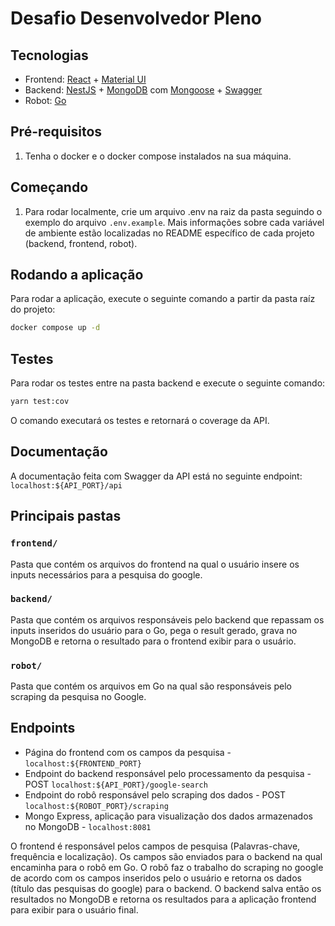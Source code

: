 # Desafio Desenvolvedor Pleno

## Tecnologias

- Frontend: [React](https://react.dev/) + [Material UI](https://mui.com/)
- Backend: [NestJS](https://nestjs.com/) + [MongoDB](https://www.mongodb.com/pt-br) com [Mongoose](https://mongoosejs.com/) + [Swagger](https://swagger.io/)
- Robot: [Go](https://go.dev/)

## Pré-requisitos

1. Tenha o docker e o docker compose instalados na sua máquina.

## Começando

1. Para rodar localmente, crie um arquivo .env na raiz da pasta seguindo o exemplo do arquivo `.env.example`. Mais informações sobre cada variável de ambiente estão localizadas no README específico de cada projeto (backend, frontend, robot).

## Rodando a aplicação

Para rodar a aplicação, execute o seguinte comando a partir da pasta raíz do projeto:

```bash
docker compose up -d
```

## Testes

Para rodar os testes entre na pasta backend e execute o seguinte comando: 
```bash
yarn test:cov
```

O comando executará os testes e retornará o coverage da API.

## Documentação

A documentação feita com Swagger da API está no seguinte endpoint: `localhost:${API_PORT}/api`


## Principais pastas


### `frontend/`

Pasta que contém os arquivos do frontend na qual o usuário insere os inputs necessários para a pesquisa do google.

### `backend/`

Pasta que contém os arquivos responsáveis pelo backend que repassam os inputs inseridos do usuário para o Go, pega o result gerado, grava no MongoDB e retorna o resultado para o frontend exibir para o usuário.

### `robot/`

Pasta que contém os arquivos em Go na qual são responsáveis pelo scraping da pesquisa no Google.

## Endpoints

-   Página do frontend com os campos da pesquisa - `localhost:${FRONTEND_PORT}`
-   Endpoint do backend responsável pelo processamento da pesquisa - POST `localhost:${API_PORT}/google-search`
-   Endpoint do robô responsável pelo scraping dos dados - POST `localhost:${ROBOT_PORT}/scraping`
-   Mongo Express, aplicação para visualização dos dados armazenados no MongoDB - `localhost:8081`


O frontend é responsável pelos campos de pesquisa (Palavras-chave, frequência e localização). Os campos são enviados para o backend na qual encaminha para o robô em Go. O robô faz o trabalho do scraping no google de acordo com os campos inseridos pelo o usuário e retorna os dados (título das pesquisas do google) para o backend. O backend salva então os resultados no MongoDB e retorna os resultados para a aplicação frontend para exibir para o usuário final.